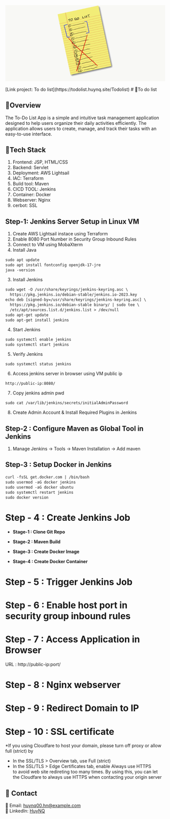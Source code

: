 <p align="center">
  <img src="src/main/webapp/images/readme.png" alt="Project Screenshot" width="800">
</p>
[Link project: To do list](https://todolist.huynq.site/Todolist)
# 📖To do list



## 🚀Overview
The To-Do List App is a simple and intuitive task management application designed to help users organize their daily activities efficiently. The application allows users to create, manage, and track their tasks with an easy-to-use interface.

##  🔧Tech Stack

1. Frontend: JSP, HTML/CSS
2. Backend: Servlet
4. Deployment: AWS Lightsail
5. IAC: Terraform
6. Build tool: Maven
7. CICD TOOL: Jenkins 
8. Container: Docker
9. Webserver: Nginx
10. cerbot: SSL 

## Step-1: Jenkins Server Setup in Linux VM #
1) Create AWS Lightsail instace using Terraform
2) Enable 8080 Port Number in Security Group Inbound Rules
3) Connect to VM using MobaXterm
4) Install Java

```
sudo apt update
sudo apt install fontconfig openjdk-17-jre
java -version
```

3) Install Jenkins
```
sudo wget -O /usr/share/keyrings/jenkins-keyring.asc \
  https://pkg.jenkins.io/debian-stable/jenkins.io-2023.key
echo deb [signed-by=/usr/share/keyrings/jenkins-keyring.asc] \
  https://pkg.jenkins.io/debian-stable binary/ | sudo tee \
  /etc/apt/sources.list.d/jenkins.list > /dev/null
sudo apt-get update
sudo apt-get install jenkins
```
4) Start Jenkins

```
sudo systemctl enable jenkins
sudo systemctl start jenkins
```

5) Verify Jenkins

```
sudo systemctl status jenkins
```
	
6) Access jenkins server in browser using VM public ip

```
http://public-ip:8080/

```

7) Copy jenkins admin pwd

```
sudo cat /var/lib/jenkins/secrets/initialAdminPassword
```
	   
8) Create Admin Account & Install Required Plugins in Jenkins

## Step-2 : Configure Maven as Global Tool in Jenkins ##

1) Manage Jenkins -> Tools -> Maven Installation -> Add maven <br/>

## Step-3 : Setup Docker in Jenkins ##
```
curl -fsSL get.docker.com | /bin/bash
sudo usermod -aG docker jenkins
sudo usermod -aG docker ubuntu
sudo systemctl restart jenkins
sudo docker version
```

# Step - 4 : Create Jenkins Job #

- **Stage-1 : Clone Git Repo** <br/> 

- **Stage-2 : Maven Build** <br/>

- **Stage-3 : Create Docker Image** <br/>


- **Stage-4 : Create Docker Container** <br/>
	
# Step - 5 : Trigger Jenkins Job #

# Step - 6 : Enable host port in security group inbound rules #

# Step - 7 : Access Application in Browser #

URL : http://public-ip:port/
	

# Step - 8 : Nginx webserver #

# Step - 9 : Redirect Domain to IP #

# Step - 10 : SSL certificate #
*If you using Cloudfare to host your domain, please turn off proxy or allow full (strict) by 
- In the SSL/TLS > Overview tab, use Full (strict)
- In the SSL/TLS > Edge Certificates tab, enable Always use HTTPS <br>
to avoid web site redireting too many times. By using this, you can let the Cloudfare to always use HTTPS when contacting your origin server

## 📧 Contact
📩 Email: huynq00.hn@example.com  
💼 LinkedIn: [HuyNQ](www.linkedin.com/in/huyquang46/)  
